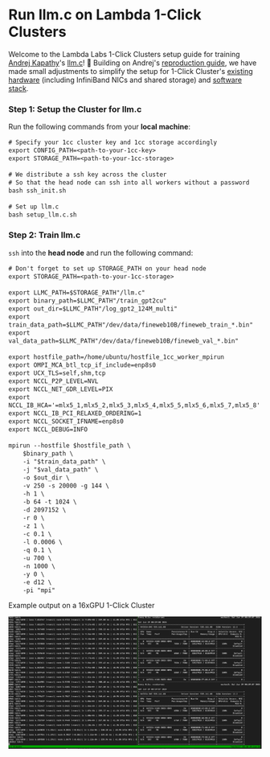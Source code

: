 # Run llm.c on Lambda 1-Click Clusters

Welcome to the Lambda Labs 1-Click Clusters setup guide for training [Andrej Kapathy](https://twitter.com/karpathy)'s [llm.c](https://github.com/karpathy/llm.c)! 🚀 Building on Andrej's [reproduction guide](https://github.com/karpathy/llm.c/discussions/481), we have made small adjustments to simplify the setup for 1-Click Cluster's [existing hardware](https://lambdalabs.com/blog/introducing-lambda-1-click-clusters-a-new-way-to-train-large-ai-models) (including InfiniBand NICs and shared storage) and [software stack](https://lambdalabs.com/lambda-stack-deep-learning-software).


### Step 1: Setup the Cluster for llm.c  

Run the following commands from your __local machine__:
```
# Specify your 1cc cluster key and 1cc storage accordingly
export CONFIG_PATH=<path-to-your-1cc-key>
export STORAGE_PATH=<path-to-your-1cc-storage>

# We distribute a ssh key across the cluster
# So that the head node can ssh into all workers without a password
bash ssh_init.sh

# Set up llm.c
bash setup_llm.c.sh
```

### Step 2: Train llm.c

`ssh` into the __head node__ and run the following command:

```
# Don't forget to set up STORAGE_PATH on your head node
export STORAGE_PATH=<path-to-your-1cc-storage>

export LLMC_PATH=$STORAGE_PATH"/llm.c"
export binary_path=$LLMC_PATH"/train_gpt2cu"
export out_dir=$LLMC_PATH"/log_gpt2_124M_multi"
export train_data_path=$LLMC_PATH"/dev/data/fineweb10B/fineweb_train_*.bin"
export val_data_path=$LLMC_PATH"/dev/data/fineweb10B/fineweb_val_*.bin"

export hostfile_path=/home/ubuntu/hostfile_1cc_worker_mpirun
export OMPI_MCA_btl_tcp_if_include=enp8s0
export UCX_TLS=self,shm,tcp
export NCCL_P2P_LEVEL=NVL
export NCCL_NET_GDR_LEVEL=PIX
export NCCL_IB_HCA='=mlx5_1,mlx5_2,mlx5_3,mlx5_4,mlx5_5,mlx5_6,mlx5_7,mlx5_8'
export NCCL_IB_PCI_RELAXED_ORDERING=1
export NCCL_SOCKET_IFNAME=enp8s0
export NCCL_DEBUG=INFO

mpirun --hostfile $hostfile_path \
    $binary_path \
    -i "$train_data_path" \
    -j "$val_data_path" \
    -o $out_dir \
    -v 250 -s 20000 -g 144 \
    -h 1 \
    -b 64 -t 1024 \
    -d 2097152 \
    -r 0 \
    -z 1 \
    -c 0.1 \
    -l 0.0006 \
    -q 0.1 \
    -u 700 \
    -n 1000 \
    -y 0 \
    -e d12 \
    -pi "mpi"
```

Example output on a 16xGPU 1-Click Cluster

![llm.c on 1cc](llmc1cc.png)
